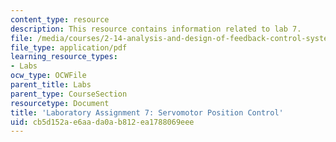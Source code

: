 ```yaml
---
content_type: resource
description: This resource contains information related to lab 7.
file: /media/courses/2-14-analysis-and-design-of-feedback-control-systems-spring-2014/cb5d152ae6aada0ab812ea1788069eee_MIT2_14S14_Lab_7.pdf
file_type: application/pdf
learning_resource_types:
- Labs
ocw_type: OCWFile
parent_title: Labs
parent_type: CourseSection
resourcetype: Document
title: 'Laboratory Assignment 7: Servomotor Position Control'
uid: cb5d152a-e6aa-da0a-b812-ea1788069eee
---
```

